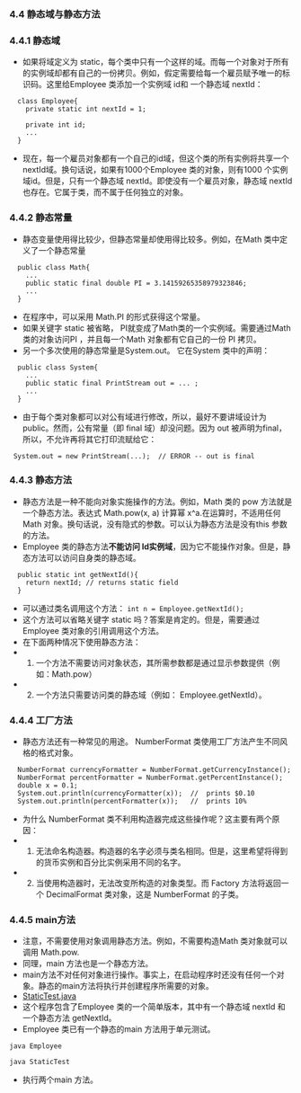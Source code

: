 ### 4.4 静态域与静态方法
### 4.4.1 静态域
- 如果将域定义为 static，每个类中只有一个这样的域。而每一个对象对于所有的实例域却都有自己的一份拷贝。例如，假定需要给每一个雇员赋予唯一的标识码。这里给Employee 类添加一个实例域 id和 一个静态域 nextId：
```
  class Employee{
    private static int nextId = 1;
    
    private int id;
    ...
  }
```
- 现在，每一个雇员对象都有一个自己的id域，但这个类的所有实例将共享一个 nextId域。换句话说，如果有1000个Employee 类的对象，则有1000 个实例域id。但是，只有一个静态域 nextId。即使没有一个雇员对象，静态域 nextId也存在。它属于类，而不属于任何独立的对象。
### 4.4.2 静态常量
- 静态变量使用得比较少，但静态常量却使用得比较多。例如，在Math 类中定义了一个静态常量
```
  public class Math{
    ...
    public static final double PI = 3.14159265358979323846;
    ...
  }
```
- 在程序中，可以采用 Math.PI 的形式获得这个常量。
- 如果关键字 static 被省略， PI就变成了Math类的一个实例域。需要通过Math 类的对象访问PI ，并且每一个Math 对象都有它自己的一份 PI 拷贝。
- 另一个多次使用的静态常量是System.out。 它在System 类中的声明：
```
  public class System{
    ...
    public static final PrintStream out = ... ;
    ...
  }
```
- 由于每个类对象都可以对公有域进行修改，所以，最好不要讲域设计为public。然而，公有常量（即 final 域）却没问题。因为 out 被声明为final，所以，不允许再将其它打印流赋给它：
> 
`  System.out = new PrintStream(...);  // ERROR -- out is final `
### 4.4.3 静态方法
- 静态方法是一种不能向对象实施操作的方法。例如，Math 类的 pow 方法就是一个静态方法。表达式 Math.pow(x, a) 计算幂 x^a.在运算时，不适用任何Math 对象。换句话说，没有隐式的参数。可以认为静态方法是没有this 参数的方法。
- Employee 类的静态方法**不能访问 Id实例域**，因为它不能操作对象。但是，静态方法可以访问自身类的静态域。
```
  public static int getNextId(){
    return nextId; // returns static field 
  }
```
- 可以通过类名调用这个方法：
` int n = Employee.getNextId(); `
- 这个方法可以省略关键字 static 吗？答案是肯定的。但是，需要通过Employee 类对象的引用调用这个方法。
- 在下面两种情况下使用静态方法：
- 1. 一个方法不需要访问对象状态，其所需参数都是通过显示参数提供（例如：Math.pow）
- 2. 一个方法只需要访问类的静态域（例如： Employee.getNextId）。
### 4.4.4 工厂方法
- 静态方法还有一种常见的用途。 NumberFormat 类使用工厂方法产生不同风格的格式对象。
```
  NumberFormat currencyFormatter = NumberFormat.getCurrencyInstance();
  NumberFormat percentFormatter = NumberFormat.getPercentInstance();
  double x = 0.1;
  System.out.println(currencyFormatter(x));  //  prints $0.10
  System.out.println(percentFormatter(x));   //  prints 10%
```
- 为什么 NumberFormat 类不利用构造器完成这些操作呢？这主要有两个原因：
- 1. 无法命名构造器。构造器的名字必须与类名相同。但是，这里希望将得到的货币实例和百分比实例采用不同的名字。
- 2. 当使用构造器时，无法改变所构造的对象类型。而 Factory 方法将返回一个 DecimalFormat 类对象，这是 NumberFormat 的子类。
### 4.4.5 main方法
- 注意，不需要使用对象调用静态方法。例如，不需要构造Math 类对象就可以调用 Math.pow.
- 同理，main 方法也是一个静态方法。
- main方法不对任何对象进行操作。事实上，在启动程序时还没有任何一个对象。静态的main方法将执行并创建程序所需要的对象。
- [StaticTest.java](https://github.com/Alex5Moon/notebooks/blob/master/CoreJavaVolume-I/v1ch04/StaticTest/StaticTest.java)
- 这个程序包含了Employee 类的一个简单版本，其中有一个静态域 nextId 和一个静态方法 getNextId。
- Employee 类已有一个静态的main 方法用于单元测试。 
>
 `java Employee `
> 
`java StaticTest`
- 执行两个main 方法。
> 
